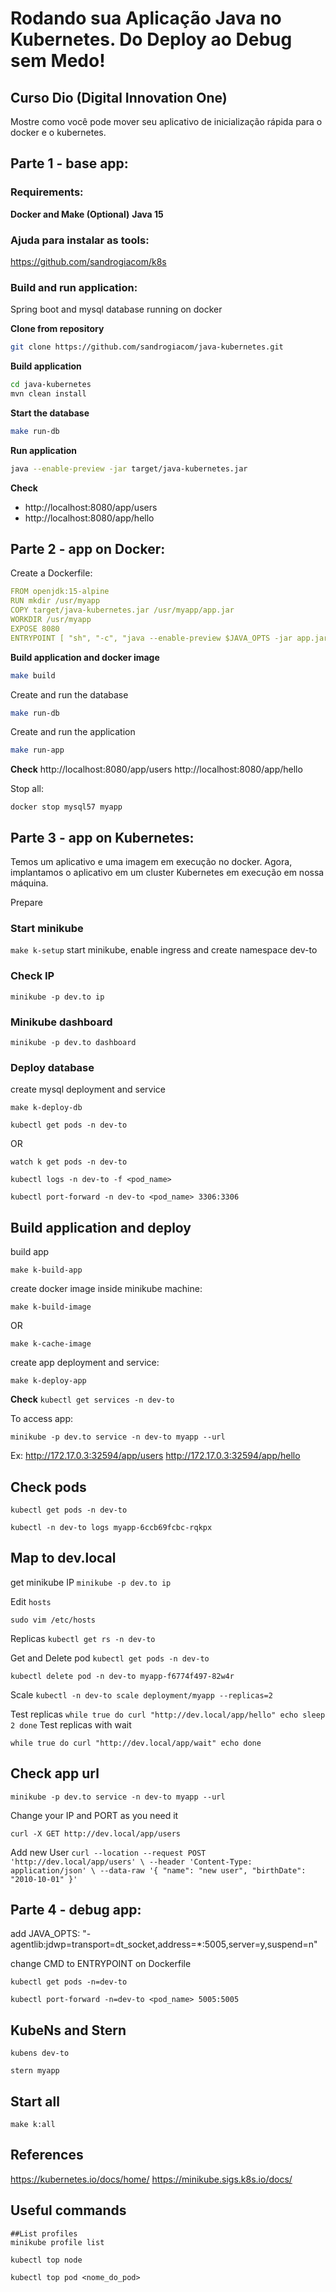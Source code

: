 # Rodando sua Aplicação Java no Kubernetes. Do Deploy ao Debug sem Medo!
## Curso Dio (Digital Innovation One)

Mostre como você pode mover seu aplicativo de inicialização rápida para o docker e o kubernetes.

## Parte 1 - base app:
### Requirements:
**Docker and Make (Optional)**
**Java 15**

### Ajuda para instalar as tools:
https://github.com/sandrogiacom/k8s

### Build and run application:
Spring boot and mysql database running on docker

**Clone from repository**
```bash
git clone https://github.com/sandrogiacom/java-kubernetes.git
```

**Build application**
```bash
cd java-kubernetes
mvn clean install
```

**Start the database**
```bash
make run-db
```

**Run application**
```bash
java --enable-preview -jar target/java-kubernetes.jar
```

**Check**
- http://localhost:8080/app/users
- http://localhost:8080/app/hello

## Parte 2 - app on Docker:

Create a Dockerfile:

```yaml
FROM openjdk:15-alpine
RUN mkdir /usr/myapp
COPY target/java-kubernetes.jar /usr/myapp/app.jar
WORKDIR /usr/myapp
EXPOSE 8080
ENTRYPOINT [ "sh", "-c", "java --enable-preview $JAVA_OPTS -jar app.jar" ]
```

**Build application and docker image**

```bash
make build
```

Create and run the database
```bash
make run-db
```

Create and run the application
```bash
make run-app
```

**Check**
http://localhost:8080/app/users
http://localhost:8080/app/hello

Stop all:

`
docker stop mysql57 myapp
`

## Parte 3 - app on Kubernetes:
Temos um aplicativo e uma imagem em execução no docker.
Agora, implantamos o aplicativo em um cluster Kubernetes em execução em nossa máquina.

Prepare
### Start minikube
`
make k-setup
`
 start minikube, enable ingress and create namespace dev-to

### Check IP
`
minikube -p dev.to ip
`

### Minikube dashboard
`
minikube -p dev.to dashboard
`

### Deploy database
create mysql deployment and service

`
make k-deploy-db
`

`
kubectl get pods -n dev-to
`

OR

`
watch k get pods -n dev-to
`


`
kubectl logs -n dev-to -f <pod_name>
`

`
kubectl port-forward -n dev-to <pod_name> 3306:3306
`

## Build application and deploy
build app

`
make k-build-app
` 

create docker image inside minikube machine:

`
make k-build-image
`

OR

`
make k-cache-image
`  

create app deployment and service:

`
make k-deploy-app
` 

**Check**
`
kubectl get services -n dev-to
`

To access app:

`
minikube -p dev.to service -n dev-to myapp --url
`

Ex:
http://172.17.0.3:32594/app/users
http://172.17.0.3:32594/app/hello

## Check pods
`
kubectl get pods -n dev-to
`

`
kubectl -n dev-to logs myapp-6ccb69fcbc-rqkpx
`

## Map to dev.local
get minikube IP
`
minikube -p dev.to ip
` 

Edit `hosts` 

`
sudo vim /etc/hosts
`

Replicas
`
kubectl get rs -n dev-to
`

Get and Delete pod
`
kubectl get pods -n dev-to
`

`
kubectl delete pod -n dev-to myapp-f6774f497-82w4r
`

Scale
`
kubectl -n dev-to scale deployment/myapp --replicas=2
`

Test replicas
`
while true
do curl "http://dev.local/app/hello"
echo
sleep 2
done
`
Test replicas with wait

`
while true
do curl "http://dev.local/app/wait"
echo
done
`

## Check app url
`minikube -p dev.to service -n dev-to myapp --url`

Change your IP and PORT as you need it

`
curl -X GET http://dev.local/app/users
`

Add new User
`
curl --location --request POST 'http://dev.local/app/users' \
--header 'Content-Type: application/json' \
--data-raw '{
    "name": "new user",
    "birthDate": "2010-10-01"
}'
`

## Parte 4 - debug app:
add   JAVA_OPTS: "-agentlib:jdwp=transport=dt_socket,address=*:5005,server=y,suspend=n"
 
change CMD to ENTRYPOINT on Dockerfile

`
kubectl get pods -n=dev-to
`

`
kubectl port-forward -n=dev-to <pod_name> 5005:5005
`

## KubeNs and Stern
`
kubens dev-to
`

`
stern myapp
` 

## Start all
`make k:all`


## References
https://kubernetes.io/docs/home/
https://minikube.sigs.k8s.io/docs/

## Useful commands
```
##List profiles
minikube profile list

kubectl top node

kubectl top pod <nome_do_pod>
```
